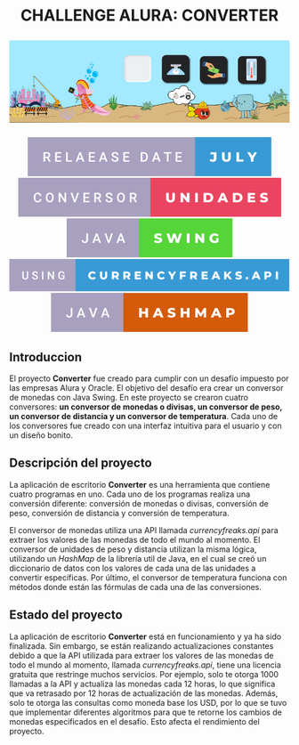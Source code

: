 <h1 align="center"><p align="center"> CHALLENGE ALURA: CONVERTER </p>
<img src="src/imagenes/imagenesReadme/PortadaConverter.png">
</h1>
<p align="center">
<img src="src/imagenes/imagenesReadme/relaease-date-july.svg">
<img src="src/imagenes/imagenesReadme/conversor-unidades.svg">
<a href = "https://docs.oracle.com/javase/7/docs/api/javax/swing/package-summary.html"><img src="src/imagenes/imagenesReadme/java-swing.svg"></a>
<a href = "https://currencyfreaks.com/documentation.html"><img src="src/imagenes/imagenesReadme/using-currencyfreaks.api.svg" ></a>
<a href = "https://docs.oracle.com/javase/8/docs/api/java/util/HashMap.html"><img src="src/imagenes/imagenesReadme/java-hashmap.svg"></a>
</p>

## Introduccion
<p>El proyecto <strong>Converter</strong> fue creado para cumplir con un desafío impuesto por las empresas Alura y Oracle. El objetivo del desafío era crear un conversor de monedas con Java Swing. En este proyecto se crearon cuatro conversores: <strong>un conversor de monedas o divisas, un conversor de peso, un conversor de distancia y un conversor de temperatura</strong>. Cada uno de los conversores fue creado con una interfaz intuitiva para el usuario y con un diseño bonito.</p>

## Descripción del proyecto

<p>La aplicación de escritorio <strong>Converter</strong> es una herramienta que contiene cuatro programas en uno. Cada uno de los programas realiza una conversión diferente: conversión de monedas o divisas, conversión de peso, conversión de distancia y conversión de temperatura.</p>

<p>El conversor de monedas utiliza una API llamada <em>currencyfreaks.api</em> para extraer los valores de las monedas de todo el mundo al momento. El conversor de unidades de peso y distancia utilizan la misma lógica, utilizando un <em>HashMap</em> de la librería util de Java, en el cual se creó un diccionario de datos con los valores de cada una de las unidades a convertir específicas. Por último, el conversor de temperatura funciona con métodos donde están las fórmulas de cada una de las conversiones.</p>

## Estado del proyecto

<p>La aplicación de escritorio <strong>Converter</strong> está en funcionamiento y ya ha sido finalizada. Sin embargo, se están realizando actualizaciones constantes debido a que la API utilizada para extraer los valores de las monedas de todo el mundo al momento, llamada <em>currencyfreaks.api</em>, tiene una licencia gratuita que restringe muchos servicios. Por ejemplo, solo te otorga 1000 llamadas a la API y actualiza las monedas cada 12 horas, lo que significa que va retrasado por 12 horas de actualización de las monedas. Además, solo te otorga las consultas como moneda base los USD, por lo que se tuvo que implementar diferentes algoritmos para que te retorne los cambios de monedas especificados en el desafío. Esto afecta el rendimiento del proyecto.</p>
